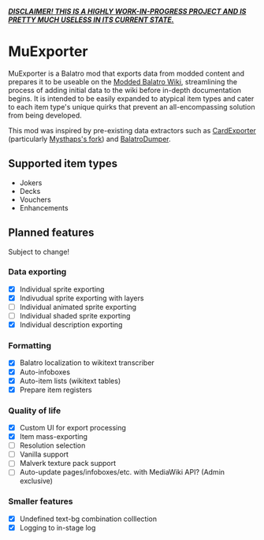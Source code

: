 ***<u>DISCLAIMER! THIS IS A HIGHLY WORK-IN-PROGRESS PROJECT AND IS PRETTY MUCH USELESS IN ITS CURRENT STATE.</u>***
# MuExporter
MuExporter is a Balatro mod that exports data from modded content and prepares it to be useable on the [Modded Balatro Wiki](//balatromods.miraheze.org), streamlining the process of adding initial data to the wiki before in-depth documentation begins. It is intended to be easily expanded to atypical item types and cater to each item type's unique quirks that prevent an all-encompassing solution from being developed.

This mod was inspired by pre-existing data extractors such as [CardExporter](//github.com/lshtech/CardExporter) (particularly [Mysthaps's fork](//github.com/Mysthaps/CardExporter)) and [BalatroDumper](//github.com/BakersDozenBagels/BalatroDumper).

## Supported item types
- Jokers
- Decks
- Vouchers
- Enhancements

## Planned features
Subject to change!

### Data exporting
- [X] Individual sprite exporting 
- [X] Indivudual sprite exporting with layers
- [ ] Individual animated sprite exporting
- [ ] Individual shaded sprite exporting
- [X] Individual description exporting
### Formatting
- [X] Balatro localization to wikitext transcriber
- [X] Auto-infoboxes
- [X] Auto-item lists (wikitext tables)
- [X] Prepare item registers
### Quality of life
- [X] Custom UI for export processing
- [X] Item mass-exporting
- [ ] Resolution selection
- [ ] Vanilla support
- [ ] Malverk texture pack support
- [ ] Auto-update pages/infoboxes/etc. with MediaWiki API? (Admin exclusive)
### Smaller features
- [X] Undefined text-bg combination colllection
- [X] Logging to in-stage log